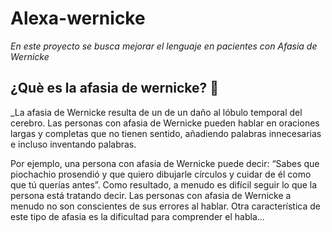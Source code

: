 # Alexa-wernicke

_En este proyecto se busca mejorar el lenguaje en pacientes con Afasia de Wernicke_

## ¿Què es la afasia de wernicke? 🚀

_La afasia de Wernicke resulta de un de un daño al lóbulo temporal del cerebro. Las personas con afasia de Wernicke pueden hablar en oraciones largas y completas que no tienen sentido, añadiendo palabras innecesarias e incluso inventando palabras.

Por ejemplo, una persona con afasia de Wernicke puede decir: “Sabes que piochachio prosendió y que quiero dibujarle círculos y cuidar de él como que tú querías antes”. Como resultado, a menudo es difícil seguir lo que la persona está tratando decir. Las personas con afasia de Wernicke a menudo no son conscientes de sus errores al hablar. Otra característica de este tipo de afasia es la dificultad para comprender el habla...
